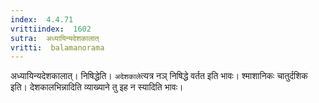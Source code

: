 ```yaml
---
index:  4.4.71
vrittiindex:  1602
sutra:  अध्यायिन्यदेशकालात्
vritti:  balamanorama 
---
```


अध्यायिन्यदेशकालात्। निषिद्धेति। `अदेशकाले`त्यत्र नञ् निषिद्धे वर्तत इति भावः। श्माशानिकः चातुर्दशिक इति। देशकालभिन्नादिति व्याख्याने तु इह न स्यादिति भावः।

